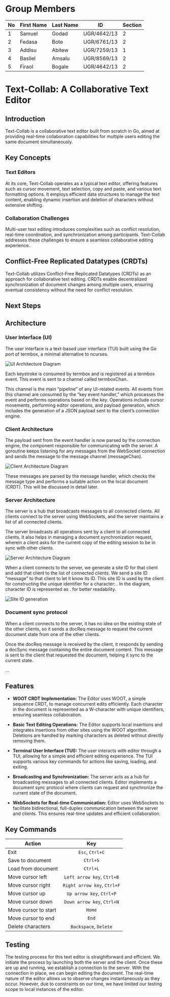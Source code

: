 # Group Members

| No  | First Name | Last Name | ID          | Section |
| --- | ---------- | --------- | ----------- | ------- |
| 1   | Samuel     | Godad     | UGR/4642/13 | 2       |
| 2   | Fedasa     | Bote      | UGR/6761/13 | 2       |
| 3   | Addisu     | Abitew    | UGR/7259/13 | 1       |
| 4   | Basliel    | Amsalu    | UGR/8569/13 | 2       |
| 5   | Firaol     | Bogale    | UGR/4642/13 | 2       |

# Text-Collab: A Collaborative Text Editor

## Introduction

Text-Collab is a collaborative text editor built from scratch in Go, aimed at providing real-time collaboration capabilities for multiple users editing the same document simultaneously.

## Key Concepts

### Text Editors

At its core, Text-Collab operates as a typical text editor, offering features such as cursor movement, text selection, copy and paste, and various text formatting options. It employs efficient data structures to manage the text content, enabling dynamic insertion and deletion of characters without extensive shifting.

### Collaboration Challenges

Multi-user text editing introduces complexities such as conflict resolution, real-time coordination, and synchronization among participants. Text-Collab addresses these challenges to ensure a seamless collaborative editing experience.

## Conflict-Free Replicated Datatypes (CRDTs)

Text-Collab utilizes Conflict-Free Replicated Datatypes (CRDTs) as an approach for collaborative text editing. CRDTs enable decentralized synchronization of document changes among multiple users, ensuring eventual consistency without the need for conflict resolution.

## Next Steps

## Architecture

### User Interface (UI)

The user interface is a text-based user interface (TUI) built using the Go port of termbox, a minimal alternative to ncurses.

![UI Architecture Diagram](images/ui_architecture.png)

Each keystroke is consumed by termbox and is registered as a termbox event. This event is sent to a channel called termboxChan.

This channel is the main “pipeline” of any UI-related events. All events from this channel are consumed by the “key event handler,” which processes the event and performs operations based on the key. Operations include cursor movements, performing editor operations, and payload generation, which includes the generation of a JSON payload sent to the client’s connection engine.

### Client Architecture

The payload sent from the event handler is now parsed by the connection engine, the component responsible for communicating with the server. A goroutine keeps listening for any messages from the WebSocket connection and sends the message to the message channel (messageChan).

![Client Architecture Diagram](images/client.png)

These messages are parsed by the message handler, which checks the message type and performs a suitable action on the local document (CRDT). This will be discussed in detail later.

### Server Architecture

The server is a hub that broadcasts messages to all connected clients. All clients connect to the server using WebSockets, and the server maintains a list of all connected clients.

The server broadcasts all operations sent by a client to all connected clients. It also helps in managing a document synchronization request, wherein a client asks for the current copy of the editing session to be in sync with other clients.

![Server Architecture Diagram](images/server.png)

When a client connects to the server, we generate a site ID for that client and add that client to the list of connected clients. We send a site ID “message” to that client to let it know its ID. This site ID is used by the client for constructing the unique identifier for a character: <SiteID><LocalClock>. In the diagram, character ID is represented as <SiteID>.<LocalClock> for better readability.

![Site ID generation](images/pngone.png)

### Document sync protocol

When a client connects to the server, it has no idea on the existing state of the other clients, so it sends a docReq message to request the current document state from one of the other clients.

Once the docReq message is received by the client, it responds by sending a docSync message containing the entire document content. This message is sent to the client that requested the document, helping it sync to the current state.

...

## Features

- **WOOT CRDT Implementation:** The Editor uses WOOT, a simple sequence CRDT, to manage concurrent edits efficiently. Each character in the document is represented as a W-character with unique identifiers, ensuring seamless collaboration.

- **Basic Text Editing Operations:** The Editor supports local insertions and integrates insertions from other sites using the WOOT algorithm. Deletions are handled by marking characters as deleted without directly removing them.

- **Terminal User Interface (TUI):** The user interacts with editor through a TUI, allowing for a simple and efficient editing experience. The TUI supports various key commands for actions like saving, loading, and exiting.

- **Broadcasting and Synchronization:** The server acts as a hub for broadcasting messages to all connected clients. Editor implements a document sync protocol where clients can request and synchronize the current state of the document.

- **WebSockets for Real-time Communication:** Editor uses WebSockets to facilitate bidirectional, full-duplex communication between the server and clients. This ensures real-time updates and efficient collaboration.

## Key Commands

| Action               |             Key             |
| -------------------- | :-------------------------: |
| Exit                 |       `Esc`, `Ctrl+C`       |
| Save to document     |          `Ctrl+S`           |
| Load from document   |          `Ctrl+L`           |
| Move cursor left     | `Left arrow key`, `Ctrl+B`  |
| Move cursor right    | `Right arrow key`, `Ctrl+F` |
| Move cursor up       |  `Up arrow key`, `Ctrl+P`   |
| Move cursor down     | `Down arrow key`, `Ctrl+N`  |
| Move cursor to start |           `Home`            |
| Move cursor to end   |            `End`            |
| Delete characters    |    `Backspace`, `Delete`    |

## Testing

The testing process for this text editor is straightforward and efficient. We initiate the process by launching both the server and the client. Once these are up and running, we establish a connection to the server. With the connection in place, we can begin editing the document. The real-time nature of the editor allows us to observe changes instantaneously as they occur. However, due to constraints on our time, we have limited our testing scope to local instances of the editor.
